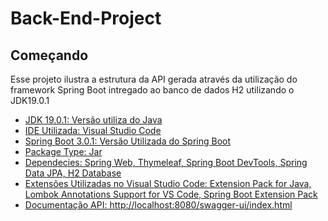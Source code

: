 # Back-End-Project
## Começando
Esse projeto ilustra a estrutura da API gerada através da utilização do framework Spring Boot intregado ao banco de dados H2  utilizando o JDK19.0.1

- [JDK 19.0.1: Versão utiliza do Java](https://www.oracle.com/br/java/technologies/downloads/)
- [IDE Utilizada: Visual Studio Code](https://code.visualstudio.com/)
- [Spring Boot 3.0.1: Versão Utilizada do Spring Boot]()
- [Package Type: Jar]()
- [Dependecies: Spring Web, Thymeleaf, Spring Boot DevTools, Spring Data JPA, H2 Database]()
- [Extensões Utilizadas no Visual Studio Code: Extension Pack for Java, Lombok Annotations Support for VS Code, Spring Boot Extension Pack]()
- [Documentação API: http://localhost:8080/swagger-ui/index.html]()
